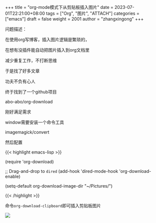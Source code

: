+++
title = "org-mode模式下从剪贴板插入图片"
date = 2023-07-01T22:21:00+08:00
tags = ["Org", "图片", "ATTACH"]
categories = ["emacs"]
draft = false
weight = 2001
author = "zhangxingong"
+++

问题描述： 

在使用org写博客，插入图片逻辑是繁琐的，  

在想有没插件能自动把图片插入到org文档里  

减少重复工作，不打断思维  

于是找了好多文章  

功夫不负有心人  

终于找到了一个github项目  

abo-abo/org-download

刚好满足需求

window需要安装一个命令工具

imagemagick/convert

然后配置


{{< highlight emacs-lisp >}}

(require 'org-download)

;; Drag-and-drop to `dired`
(add-hook 'dired-mode-hook 'org-download-enable)

(setq-default org-download-image-dir "~/Pictures/")

{{< /highlight >}}


命令`org-download-clipboard`即可插入剪贴板图片

![]("/img/17-11-45_screenshot.png")
